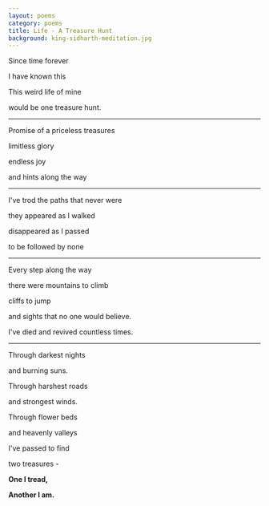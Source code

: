 ```yaml
---
layout: poems
category: poems 
title: Life - A Treasure Hunt 
background: king-sidharth-meditation.jpg 
---
```


Since time forever

I have known this

This weird life of mine

would be one treasure hunt.

----

Promise of a priceless treasures

limitless glory

endless joy

and hints along the way

----

I've trod the paths that never were

they appeared as I walked

disappeared as I passed

to be followed by none

----

Every step along the way

there were mountains to climb

cliffs to jump

and sights that no one would believe.

I've died and revived countless times.

----

Through darkest nights

and burning suns.

Through harshest roads

and strongest winds.

Through flower beds

and heavenly valleys

I've passed to find 

two treasures -

**One I tread,**

**Another I am.**
